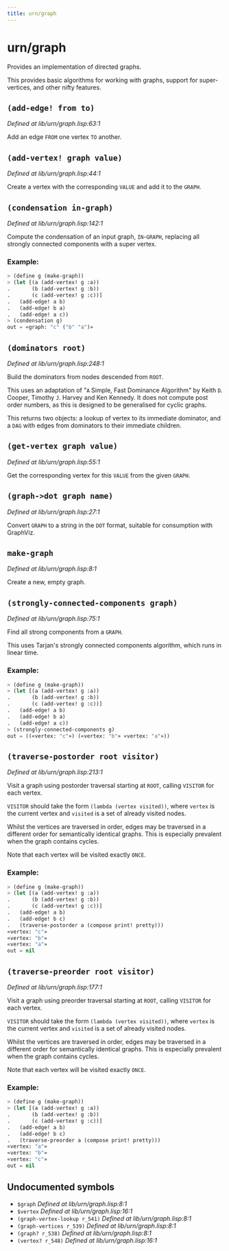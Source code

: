 ```yaml
---
title: urn/graph
---
```

# urn/graph
Provides an implementation of directed graphs.

This provides basic algorithms for working with graphs, support for
super-vertices, and other nifty features.

## `(add-edge! from to)`
*Defined at lib/urn/graph.lisp:63:1*

Add an edge `FROM` one vertex `TO` another.

## `(add-vertex! graph value)`
*Defined at lib/urn/graph.lisp:44:1*

Create a vertex with the corresponding `VALUE` and add it to the `GRAPH`.

## `(condensation in-graph)`
*Defined at lib/urn/graph.lisp:142:1*

Compute the condensation of an input graph, `IN`-`GRAPH`, replacing all strongly connected
components with a super vertex.

### Example:
```cl
> (define g (make-graph))
> (let [(a (add-vertex! g :a))
.       (b (add-vertex! g :b))
.       (c (add-vertex! g :c))]
.   (add-edge! a b)
.   (add-edge! b a)
.   (add-edge! a c))
> (condensation g)
out = «graph: "c" ("b" "a")»
```

## `(dominators root)`
*Defined at lib/urn/graph.lisp:248:1*

Build the dominators from nodes descended from `ROOT`.

This uses an adaptation of "`A` Simple, Fast Dominance Algorithm" by
Keith `D`. Cooper, Timothy `J`. Harvey and Ken Kennedy. It does not
compute post order numbers, as this is designed to be generalised for
cyclic graphs.

This returns two objects: a lookup of vertex to its immediate dominator,
and a `DAG` with edges from dominators to their immediate children.

## `(get-vertex graph value)`
*Defined at lib/urn/graph.lisp:55:1*

Get the corresponding vertex for this `VALUE` from the given `GRAPH`.

## `(graph->dot graph name)`
*Defined at lib/urn/graph.lisp:27:1*

Convert `GRAPH` to a string in the `DOT` format, suitable for consumption
with GraphViz.

## `make-graph`
*Defined at lib/urn/graph.lisp:8:1*

Create a new, empty graph.

## `(strongly-connected-components graph)`
*Defined at lib/urn/graph.lisp:75:1*

Find all strong components from a `GRAPH`.

This uses Tarjan's strongly connected components algorithm, which runs
in linear time.

### Example:
```cl
> (define g (make-graph))
> (let [(a (add-vertex! g :a))
.       (b (add-vertex! g :b))
.       (c (add-vertex! g :c))]
.   (add-edge! a b)
.   (add-edge! b a)
.   (add-edge! a c))
> (strongly-connected-components g)
out = ((«vertex: "c"») («vertex: "b"» «vertex: "a"»))
```

## `(traverse-postorder root visitor)`
*Defined at lib/urn/graph.lisp:213:1*

Visit a graph using postorder traversal starting at `ROOT`, calling
`VISITOR` for each vertex.

`VISITOR` should take the form `(lambda (vertex visited))`, where
`vertex` is the current vertex and `visited` is a set of already
visited nodes.

Whilst the vertices are traversed in order, edges may be traversed in
a different order for semantically identical graphs. This is
especially prevalent when the graph contains cycles.

Note that each vertex will be visited exactly `ONCE`.

### Example:
```cl
> (define g (make-graph))
> (let [(a (add-vertex! g :a))
.       (b (add-vertex! g :b))
.       (c (add-vertex! g :c))]
.   (add-edge! a b)
.   (add-edge! b c)
.   (traverse-postorder a (compose print! pretty)))
«vertex: "c"»
«vertex: "b"»
«vertex: "a"»
out = nil
```

## `(traverse-preorder root visitor)`
*Defined at lib/urn/graph.lisp:177:1*

Visit a graph using preorder traversal starting at `ROOT`, calling
`VISITOR` for each vertex.

`VISITOR` should take the form `(lambda (vertex visited))`, where
`vertex` is the current vertex and `visited` is a set of already
visited nodes.

Whilst the vertices are traversed in order, edges may be traversed in
a different order for semantically identical graphs. This is
especially prevalent when the graph contains cycles.

Note that each vertex will be visited exactly `ONCE`.

### Example:
```cl
> (define g (make-graph))
> (let [(a (add-vertex! g :a))
.       (b (add-vertex! g :b))
.       (c (add-vertex! g :c))]
.   (add-edge! a b)
.   (add-edge! b c)
.   (traverse-preorder a (compose print! pretty)))
«vertex: "a"»
«vertex: "b"»
«vertex: "c"»
out = nil
```

## Undocumented symbols
 - `$graph` *Defined at lib/urn/graph.lisp:8:1*
 - `$vertex` *Defined at lib/urn/graph.lisp:16:1*
 - `(graph-vertex-lookup r_541)` *Defined at lib/urn/graph.lisp:8:1*
 - `(graph-vertices r_539)` *Defined at lib/urn/graph.lisp:8:1*
 - `(graph? r_538)` *Defined at lib/urn/graph.lisp:8:1*
 - `(vertex? r_548)` *Defined at lib/urn/graph.lisp:16:1*
